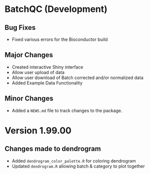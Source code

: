 # BatchQC (Development)

## Bug Fixes
* Fixed various errors for the Bioconductor build

## Major Changes
* Created interactive Shiny interface
* Allow user upload of data
* Allow user download of Batch corrected and/or normalized data
* Added Example Data Functionality

## Minor Changes
* Added a `NEWS.md` file to track changes to the package.

# Version 1.99.00
## Changes made to dendrogram
* Added `dendrogram_color_palette.R` for coloring dendrogram
* Updated `dendrogram.R` allowing batch & category to plot together

